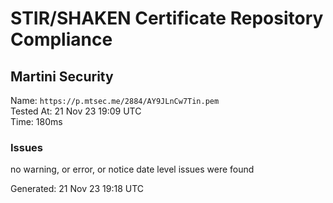 # STIR/SHAKEN Certificate Repository Compliance

## Martini Security

Name: `https://p.mtsec.me/2884/AY9JLnCw7Tin.pem`\
Tested At: 21 Nov 23 19:09 UTC\
Time: 180ms

### Issues

no warning, or error, or notice date level issues were found

Generated: 21 Nov 23 19:18 UTC